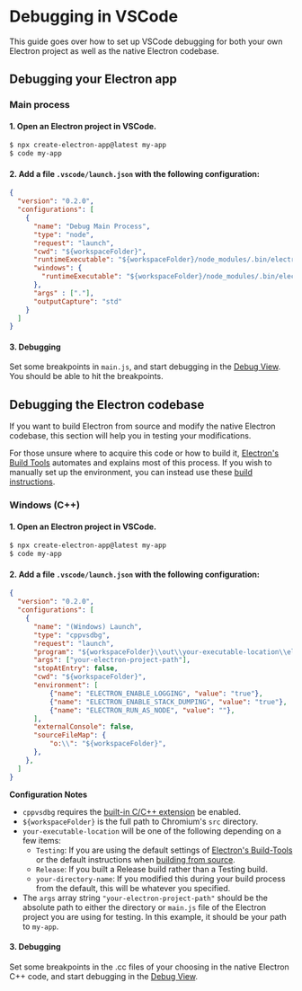 # Debugging in VSCode

This guide goes over how to set up VSCode debugging for both your own Electron
project as well as the native Electron codebase.

## Debugging your Electron app

### Main process

#### 1. Open an Electron project in VSCode.

```sh
$ npx create-electron-app@latest my-app
$ code my-app
```

#### 2. Add a file `.vscode/launch.json` with the following configuration:

```json
{
  "version": "0.2.0",
  "configurations": [
    {
      "name": "Debug Main Process",
      "type": "node",
      "request": "launch",
      "cwd": "${workspaceFolder}",
      "runtimeExecutable": "${workspaceFolder}/node_modules/.bin/electron",
      "windows": {
        "runtimeExecutable": "${workspaceFolder}/node_modules/.bin/electron.cmd"
      },
      "args" : ["."],
      "outputCapture": "std"
    }
  ]
}
```

#### 3. Debugging

Set some breakpoints in `main.js`, and start debugging in the
[Debug View](https://code.visualstudio.com/docs/editor/debugging). You should
be able to hit the breakpoints.

## Debugging the Electron codebase

If you want to build Electron from source and modify the native Electron codebase,
this section will help you in testing your modifications.

For those unsure where to acquire this code or how to build it,
[Electron's Build Tools](https://github.com/electron/build-tools) automates and
explains most of this process. If you wish to manually set up the environment,
you can instead use these [build instructions](../development/build-instructions-gn.md).

### Windows (C++)

#### 1. Open an Electron project in VSCode.

```sh
$ npx create-electron-app@latest my-app
$ code my-app
```

#### 2. Add a file `.vscode/launch.json` with the following configuration:

```json
{
  "version": "0.2.0",
  "configurations": [
    {
      "name": "(Windows) Launch",
      "type": "cppvsdbg",
      "request": "launch",
      "program": "${workspaceFolder}\\out\\your-executable-location\\electron.exe",
      "args": ["your-electron-project-path"],
      "stopAtEntry": false,
      "cwd": "${workspaceFolder}",
      "environment": [
          {"name": "ELECTRON_ENABLE_LOGGING", "value": "true"},
          {"name": "ELECTRON_ENABLE_STACK_DUMPING", "value": "true"},
          {"name": "ELECTRON_RUN_AS_NODE", "value": ""},
      ],
      "externalConsole": false,
      "sourceFileMap": {
          "o:\\": "${workspaceFolder}",
      },
    },
  ]
}
```

**Configuration Notes**

* `cppvsdbg` requires the
[built-in C/C++ extension](https://marketplace.visualstudio.com/items?itemName=ms-vscode.cpptools)
be enabled.
* `${workspaceFolder}` is the full path to Chromium's `src` directory.
* `your-executable-location` will be one of the following depending on a few items:
  * `Testing`: If you are using the default settings of
  [Electron's Build-Tools](https://github.com/electron/build-tools) or the default
  instructions when [building from source](../development/build-instructions-gn.md#building).
  * `Release`: If you built a Release build rather than a Testing build.
  * `your-directory-name`: If you modified this during your build process from
  the default, this will be whatever you specified.
* The `args` array string `"your-electron-project-path"` should be the absolute
path to either the directory or `main.js` file of the Electron project you are
using for testing. In this example, it should be your path to `my-app`.

#### 3. Debugging

Set some breakpoints in the .cc files of your choosing in the native Electron C++
code, and start debugging in the [Debug View](https://code.visualstudio.com/docs/editor/debugging).
